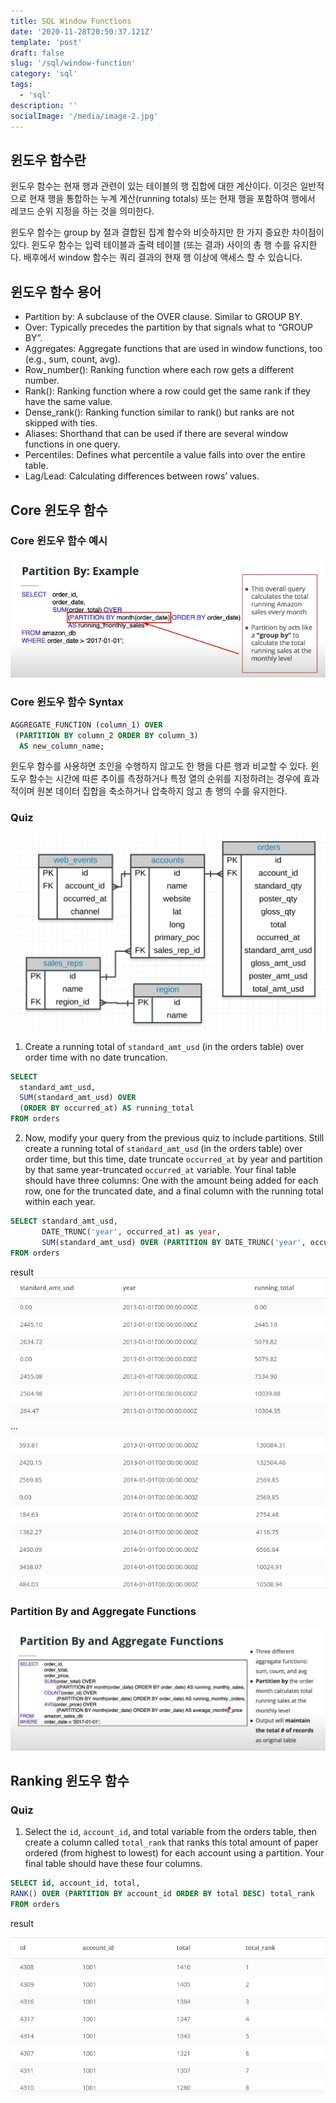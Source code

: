 ```yaml
---
title: SQL Window Functions
date: '2020-11-28T20:50:37.121Z'
template: 'post'
draft: false
slug: '/sql/window-function'
category: 'sql'
tags:
  - 'sql'
description: ''
socialImage: '/media/image-2.jpg'
---
```


## 윈도우 함수란

윈도우 함수는 현재 행과 관련이 있는 테이블의 행 집합에 대한 계산이다. 이것은 일반적으로 현재 행을 통합하는 누계 계산(running totals) 또는
현재 행을 포함하여 행에서 레코드 순위 지정을 하는 것을 의미한다.

윈도우 함수는 group by 절과 결합된 집계 함수와 비슷하지만 한 가지 중요한 차이점이 있다. 윈도우 함수는 입력 테이블과 출력 테이블 (또는 결과) 사이의 총 행 수를 유지한다. 배후에서 window 함수는 쿼리 결과의 현재 행 이상에 액세스 할 수 있습니다.

## 윈도우 함수 용어

- Partition by: A subclause of the OVER clause. Similar to GROUP BY.
- Over: Typically precedes the partition by that signals what to “GROUP BY”.
- Aggregates: Aggregate functions that are used in window functions, too (e.g., sum, count, avg).
- Row_number(): Ranking function where each row gets a different number.
- Rank(): Ranking function where a row could get the same rank if they have the same value.
- Dense_rank(): Ranking function similar to rank() but ranks are not skipped with ties.
- Aliases: Shorthand that can be used if there are several window functions in one query.
- Percentiles: Defines what percentile a value falls into over the entire table.
- Lag/Lead: Calculating differences between rows’ values.

## Core 윈도우 함수

### Core 윈도우 함수 예시

![core_window_function](/media/core_window_function.png)

### Core 윈도우 함수 Syntax

```sql
AGGREGATE_FUNCTION (column_1) OVER
 (PARTITION BY column_2 ORDER BY column_3)
  AS new_column_name;
```

윈도우 함수를 사용하면 조인을 수행하지 않고도 한 행을 다른 행과 비교할 수 있다. 윈도우 함수는 시간에 따른 추이를 측정하거나 특정 열의 순위를 지정하려는 경우에 효과적이며 원본 데이터 집합을 축소하거나 압축하지 않고 총 행의 수를 유지한다.

### Quiz

![parch_posey_schema](/media/parch_posey_schema.png)

1. Create a running total of `standard_amt_usd` (in the orders table) over order time with no date truncation.

```sql
SELECT
  standard_amt_usd,
  SUM(standard_amt_usd) OVER
  (ORDER BY occurred_at) AS running_total
FROM orders
```

2. Now, modify your query from the previous quiz to include partitions. Still create a running total of `standard_amt_usd` (in the orders table) over order time, but this time, date truncate `occurred_at` by year and partition by that same year-truncated `occurred_at` variable. Your final table should have three columns: One with the amount being added for each row, one for the truncated date, and a final column with the running total within each year.

```sql
SELECT standard_amt_usd,
       DATE_TRUNC('year', occurred_at) as year,
       SUM(standard_amt_usd) OVER (PARTITION BY DATE_TRUNC('year', occurred_at) ORDER BY occurred_at) AS running_total
FROM orders
```

result
![window_function_parition_by1](/media/window_function_parition_by1.png)
...
![window_function_parition_by2](/media/window_function_parition_by2.png)

### Partition By and Aggregate Functions

![partition_by_and_aggregate_functions](/media/partition_by_and_aggregate_functions.png)

## Ranking 윈도우 함수

### Quiz

1. Select the `id`, `account_id`, and total variable from the orders table, then create a column called `total_rank` that ranks this total amount of paper ordered (from highest to lowest) for each account using a partition. Your final table should have these four columns.

```sql
SELECT id, account_id, total,
RANK() OVER (PARTITION BY account_id ORDER BY total DESC) total_rank
FROM orders
```

result

![ranking_window_func](/media/ranking_window_func.png)
